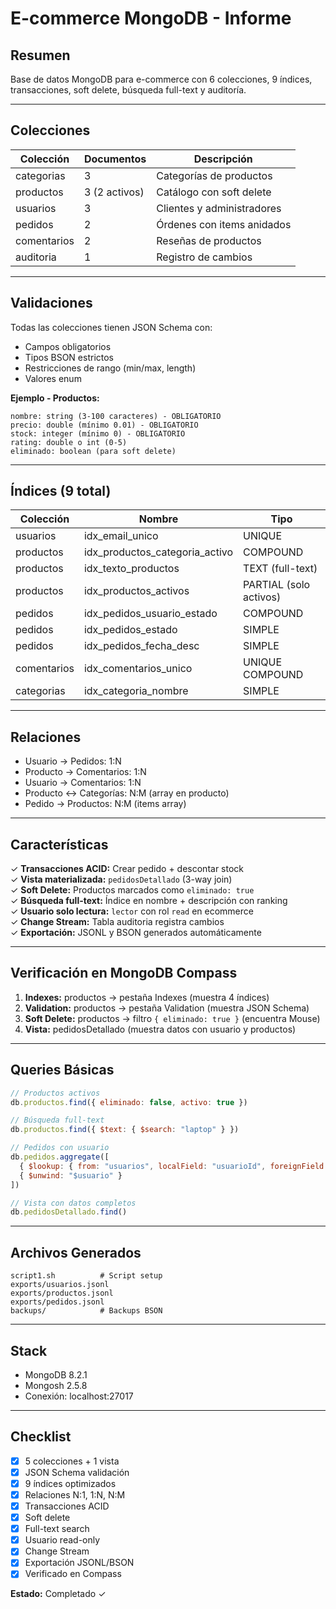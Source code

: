 # E-commerce MongoDB - Informe

## Resumen

Base de datos MongoDB para e-commerce con 6 colecciones, 9 índices, transacciones, soft delete, búsqueda full-text y auditoría.

---

## Colecciones

| Colección | Documentos | Descripción |
|-----------|-----------|-------------|
| categorias | 3 | Categorías de productos |
| productos | 3 (2 activos) | Catálogo con soft delete |
| usuarios | 3 | Clientes y administradores |
| pedidos | 2 | Órdenes con items anidados |
| comentarios | 2 | Reseñas de productos |
| auditoria | 1 | Registro de cambios |

---

## Validaciones

Todas las colecciones tienen JSON Schema con:
- Campos obligatorios
- Tipos BSON estrictos
- Restricciones de rango (min/max, length)
- Valores enum

**Ejemplo - Productos:**
```
nombre: string (3-100 caracteres) - OBLIGATORIO
precio: double (mínimo 0.01) - OBLIGATORIO
stock: integer (mínimo 0) - OBLIGATORIO
rating: double o int (0-5)
eliminado: boolean (para soft delete)
```

---

## Índices (9 total)

| Colección | Nombre | Tipo |
|-----------|--------|------|
| usuarios | idx_email_unico | UNIQUE |
| productos | idx_productos_categoria_activo | COMPOUND |
| productos | idx_texto_productos | TEXT (full-text) |
| productos | idx_productos_activos | PARTIAL (solo activos) |
| pedidos | idx_pedidos_usuario_estado | COMPOUND |
| pedidos | idx_pedidos_estado | SIMPLE |
| pedidos | idx_pedidos_fecha_desc | SIMPLE |
| comentarios | idx_comentarios_unico | UNIQUE COMPOUND |
| categorias | idx_categoria_nombre | SIMPLE |

---

## Relaciones

- Usuario → Pedidos: 1:N
- Producto → Comentarios: 1:N
- Usuario → Comentarios: 1:N
- Producto ↔ Categorías: N:M (array en producto)
- Pedido → Productos: N:M (items array)

---

## Características

✓ **Transacciones ACID:** Crear pedido + descontar stock  
✓ **Vista materializada:** `pedidosDetallado` (3-way join)  
✓ **Soft Delete:** Productos marcados como `eliminado: true`  
✓ **Búsqueda full-text:** Índice en nombre + descripción con ranking  
✓ **Usuario solo lectura:** `lector` con rol `read` en ecommerce  
✓ **Change Stream:** Tabla auditoria registra cambios  
✓ **Exportación:** JSONL y BSON generados automáticamente  

---

## Verificación en MongoDB Compass

1. **Indexes:** productos → pestaña Indexes (muestra 4 índices)
2. **Validation:** productos → pestaña Validation (muestra JSON Schema)
3. **Soft Delete:** productos → filtro `{ eliminado: true }` (encuentra Mouse)
4. **Vista:** pedidosDetallado (muestra datos con usuario y productos)

---

## Queries Básicas

```javascript
// Productos activos
db.productos.find({ eliminado: false, activo: true })

// Búsqueda full-text
db.productos.find({ $text: { $search: "laptop" } })

// Pedidos con usuario
db.pedidos.aggregate([
  { $lookup: { from: "usuarios", localField: "usuarioId", foreignField: "_id", as: "usuario" } },
  { $unwind: "$usuario" }
])

// Vista con datos completos
db.pedidosDetallado.find()
```

---

## Archivos Generados

```
script1.sh          # Script setup
exports/usuarios.jsonl
exports/productos.jsonl
exports/pedidos.jsonl
backups/            # Backups BSON
```

---

## Stack

- MongoDB 8.2.1
- Mongosh 2.5.8
- Conexión: localhost:27017

---

## Checklist

- [x] 5 colecciones + 1 vista
- [x] JSON Schema validación
- [x] 9 índices optimizados
- [x] Relaciones N:1, 1:N, N:M
- [x] Transacciones ACID
- [x] Soft delete
- [x] Full-text search
- [x] Usuario read-only
- [x] Change Stream
- [x] Exportación JSONL/BSON
- [x] Verificado en Compass

**Estado:** Completado ✓